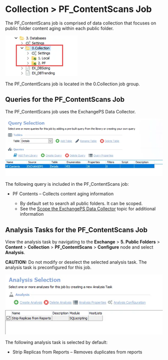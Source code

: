 # Collection > PF_ContentScans Job

The PF_ContentScans job is comprised of data collection that focuses on public folder content aging
within each public folder.

![Collection > PF_ContentScans Job in the Jobs Tree](../../../../../../../static/img/product_docs/accessanalyzer/solutions/exchange/databases/collection/collectionjobstree.webp)

The PF_ContentScans job is located in the 0.Collection job group.

## Queries for the PF_ContentScans Job

The PF_ContentScans job uses the ExchangePS Data Collector.

![Queries for the PF_ContentScans Job](../../../../../../../static/img/product_docs/accessanalyzer/solutions/exchange/publicfolders/content/contentscansquery.webp)

The following query is included in the PF_ContentScans job:

- PF Contents – Collects content aging information

    - By default set to search all public folders. It can be scoped.
    - See the
      [Scope the ExchangePS Data Collector](../../casmetrics/ex_aspolicies.md#scope-the-exchangeps-data-collector)
      topic for additional information

## Analysis Tasks for the PF_ContentScans Job

View the analysis task by navigating to the **Exchange** > **5. Public Folders** > **Content** >
**Collection** > **PF_ContentScans** > **Configure** node and select **Analysis**.

**CAUTION:** Do not modify or deselect the selected analysis task. The analysis task is
preconfigured for this job.

![Analysis Tasks for the PF_ContentScans Job](../../../../../../../static/img/product_docs/accessanalyzer/solutions/exchange/publicfolders/content/contentscansanalysis.webp)

The following analysis task is selected by default:

- Strip Replicas from Reports – Removes duplicates from reports
